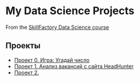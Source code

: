 # My Data Science Projects

From the [SkillFactory Data Science course](https://skillfactory.ru/data-scientist)

## Проекты

* [Проект 0. Игра: Угадай число](https://github.com/belovengineer/data_science_learn/tree/main/project_0)
* [Проект 1. Анализ вакансий с сайта HeadHunter](https://github.com/belovengineer/data_science_learn/tree/main/project_1)
* [Проект 2. ]()
